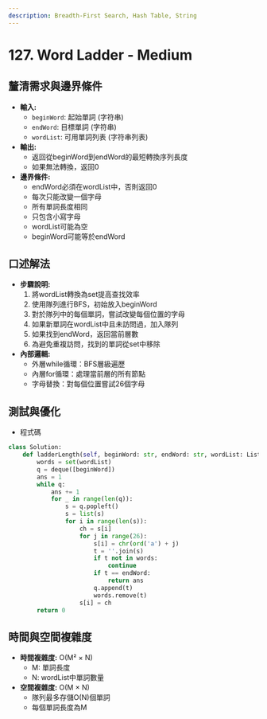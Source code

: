 ```yaml
---
description: Breadth-First Search, Hash Table, String
---
```


# 127. Word Ladder - Medium

## 釐清需求與邊界條件

* **輸入:**
  * `beginWord`: 起始單詞 (字符串)
  * `endWord`: 目標單詞 (字符串)
  * `wordList`: 可用單詞列表 (字符串列表)
* **輸出:**
  * 返回從beginWord到endWord的最短轉換序列長度
  * 如果無法轉換，返回0
* **邊界條件:**
  * endWord必須在wordList中，否則返回0
  * 每次只能改變一個字母
  * 所有單詞長度相同
  * 只包含小寫字母
  * wordList可能為空
  * beginWord可能等於endWord

## 口述解法

* **步驟說明:**
  1. 將wordList轉換為set提高查找效率
  2. 使用隊列進行BFS，初始放入beginWord
  3. 對於隊列中的每個單詞，嘗試改變每個位置的字母
  4. 如果新單詞在wordList中且未訪問過，加入隊列
  5. 如果找到endWord，返回當前層數
  6. 為避免重複訪問，找到的單詞從set中移除
* **內部邏輯:**
  * 外層while循環：BFS層級遍歷
  * 內層for循環：處理當前層的所有節點
  * 字母替換：對每個位置嘗試26個字母

## 測試與優化

* 程式碼

```python
class Solution:
    def ladderLength(self, beginWord: str, endWord: str, wordList: List[str]) -> int:
        words = set(wordList)
        q = deque([beginWord])
        ans = 1
        while q:
            ans += 1
            for _ in range(len(q)):
                s = q.popleft()
                s = list(s)
                for i in range(len(s)):
                    ch = s[i]
                    for j in range(26):
                        s[i] = chr(ord('a') + j)
                        t = ''.join(s)
                        if t not in words:
                            continue
                        if t == endWord:
                            return ans
                        q.append(t)
                        words.remove(t)
                    s[i] = ch
        return 0
```

## 時間與空間複雜度

* **時間複雜度:** O(M² × N)
  * M: 單詞長度
  * N: wordList中單詞數量
* **空間複雜度:** O(M × N)
  * 隊列最多存儲O(N)個單詞
  * 每個單詞長度為M
